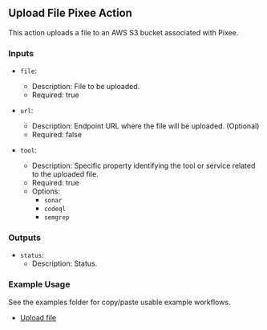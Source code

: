 ## Upload File Pixee Action

This action uploads a file to an AWS S3 bucket associated with Pixee.

### Inputs

- `file`:
    - Description: File to be uploaded.
    - Required: true

- `url`:
    - Description: Endpoint URL where the file will be uploaded. (Optional)
    - Required: false

- `tool`:
    - Description: Specific property identifying the tool or service related to the uploaded file.
    - Required: true
    - Options:
        - `sonar`
        - `codeql`
        - `semgrep`

### Outputs

- `status`:
    - Description: Status.

### Example Usage

See the examples folder for copy/paste usable example workflows.

* [Upload file](../examples/upload-file.yml)
